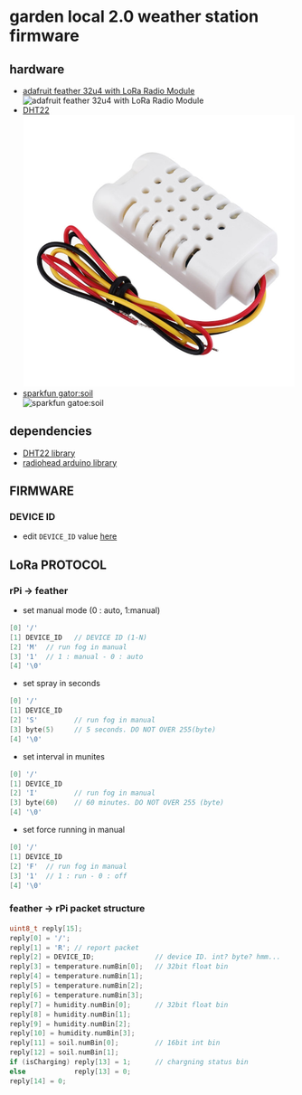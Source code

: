 # garden local 2.0 weather station firmware
## hardware
- [adafruit feather 32u4 with LoRa Radio Module](https://learn.adafruit.com/adafruit-feather-32u4-radio-with-lora-radio-module/overview)<br/>
![adafruit feather 32u4 with LoRa Radio Module](https://cdn-learn.adafruit.com/assets/assets/000/031/665/medium800/feather_3078_iso_ORIG.jpg?1460519340)
- [DHT22](https://www.techshenzhen.com/goods/goods_view.php?goodsNo=1000004069)<br/>
![DHT22](./assets/DHT22.jpg)
- [sparkfun gator:soil](https://www.sparkfun.com/products/15272)<br/>
![sparkfun gatoe:soil](https://cdn.sparkfun.com//assets/parts/1/3/7/4/5/15272-SparkFun_gator-soil_-_micro-bit_Accessory_Board-01c.jpg)

## dependencies
- [DHT22 library](https://github.com/adafruit/DHT-sensor-library)
- [radiohead arduino library](https://www.airspayce.com/mikem/arduino/RadioHead/index.html)

## FIRMWARE
### DEVICE ID
- edit `DEVICE_ID` value [here](https://github.com/gardenlocal/feather-weatherReportLoRa/blob/bd03f9be059233e7553800a424d56836bf4526c5/featherFirmware/featherFirmware.ino#L11)

## LoRa PROTOCOL

### rPi -> feather
- set manual mode (0 : auto, 1:manual)
``` C++
[0] '/'
[1] DEVICE_ID	// DEVICE ID (1-N)
[2] 'M'  // run fog in manual
[3] '1'  // 1 : manual - 0 : auto
[4] '\0'
```

- set spray in seconds
```C++
[0] '/'
[1] DEVICE_ID
[2] 'S'  		// run fog in manual
[3] byte(5)  	// 5 seconds. DO NOT OVER 255(byte)
[4] '\0'
```

- set interval in munites
 ```C++
[0] '/'
[1] DEVICE_ID
[2] 'I'  		// run fog in manual
[3] byte(60)  	// 60 minutes. DO NOT OVER 255 (byte)
[4] '\0'
```

- set force running in manual
``` C++
[0] '/'
[1] DEVICE_ID
[2] 'F'  // run fog in manual
[3] '1'  // 1 : run - 0 : off
[4] '\0'
```

### feather -> rPi packet structure

``` c++
uint8_t reply[15];
reply[0] = '/';
reply[1] = 'R'; // report packet
reply[2] = DEVICE_ID;               // device ID. int? byte? hmm...
reply[3] = temperature.numBin[0];   // 32bit float bin
reply[4] = temperature.numBin[1];
reply[5] = temperature.numBin[2];
reply[6] = temperature.numBin[3];
reply[7] = humidity.numBin[0];      // 32bit float bin
reply[8] = humidity.numBin[1];
reply[9] = humidity.numBin[2];
reply[10] = humidity.numBin[3];
reply[11] = soil.numBin[0];         // 16bit int bin
reply[12] = soil.numBin[1];
if (isCharging) reply[13] = 1;      // chargning status bin
else            reply[13] = 0;
reply[14] = 0;
```